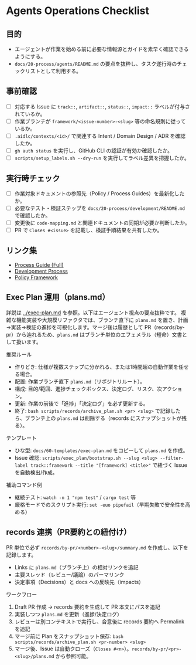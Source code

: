 # Agents Operations Checklist

## 目的
- エージェントが作業を始める前に必要な情報源とガイドを素早く確認できるようにする。
- `docs/20-process/agents/README.md` の要点を抜粋し、タスク遂行時のチェックリストとして利用する。

## 事前確認
- [ ] 対応する Issue に `track::`, `artifact::`, `status::`, `impact::` ラベルが付与されているか。
- [ ] 作業ブランチが `framework/<issue-number>-<slug>` 等の命名規則に従っているか。
- [ ] `.aidlc/contexts/<id>/` で関連する Intent / Domain Design / ADR を確認したか。
- [ ] `gh auth status` を実行し、GitHub CLI の認証が有効か確認したか。
- [ ] `scripts/setup_labels.sh --dry-run` を実行してラベル差異を把握したか。

## 実行時チェック
- [ ] 作業対象ドキュメントの参照先（Policy / Process Guides）を最新化したか。
- [ ] 必要なテスト・検証ステップを `docs/20-process/development/README.md` で確認したか。
- [ ] 変更後に `code-mapping.md` と関連ドキュメントの同期が必要か判断したか。
- [ ] PR で `Closes #<issue>` を記載し、検証手順結果を共有したか。

## リンク集
- [Process Guide (Full)](README.md)
- [Development Process](../development/README.md)
- [Policy Framework](../../10-governance/framework/README.md)

## Exec Plan 運用（plans.md）
詳説は [../exec-plan.md](../exec-plan.md) を参照。以下はエージェント視点の要点抜粋です。
複雑な機能実装や大規模リファクタでは、ブランチ直下に `plans.md` を置き、計画→実装→検証の進捗を可視化します。マージ後は履歴として PR（records/by-pr）から辿れるため、`plans.md` はブランチ単位のエフェメラル（短命）文書として扱います。

推奨ルール
- 作りどき: 仕様が複数ステップに分かれる、または1時間超の自動作業を任せる場合。
- 配置: 作業ブランチ直下 `plans.md`（リポジトリルート）。
- 構成: 目的/範囲、進捗チェックボックス、決定ログ、リスク、次アクション。
- 更新: 作業の前後で「進捗」「決定ログ」を必ず更新する。
- 終了: `bash scripts/records/archive_plan.sh <pr> <slug>` で記録したら、ブランチ上の `plans.md` は削除する（records にスナップショットが残る）。

テンプレート
- ひな型: `docs/60-templates/exec-plan.md` をコピーして `plans.md` を作成。
- Issue 確認: `scripts/exec_plan/bootstrap.sh --slug <slug> --filter-label track::framework --title "[framework] <title>"` で紐づく Issue を自動検出/作成。

補助コマンド例
- 継続テスト: `watch -n 1 "npm test"` / `cargo test` 等
- 厳格モードでのスクリプト実行: `set -euo pipefail`（早期失敗で安全性を高める）

## records 連携（PR要約との紐付け）
PR 単位で必ず `records/by-pr/<number>-<slug>/summary.md` を作成し、以下を記録します。
- Links に `plans.md`（ブランチ上）の相対リンクを追記
- 主要スレッド（レビュー/議論）のパーマリンク
- 決定事項（Decisions）と docs への反映先（impacts）

ワークフロー
1) Draft PR 作成 → records 要約を生成して PR 本文にパスを追記  
2) 実装しつつ `plans.md` を更新（進捗/決定ログ）  
3) レビューは別コンテキストで実行し、合意後に records 要約へ Permalink を追記  
4) マージ前に Plan をスナップショット保存: `bash scripts/records/archive_plan.sh <pr-number> <slug>`  
5) マージ後、Issue は自動クローズ（`Closes #<n>`）。`records/by-pr/<pr>-<slug>/plans.md` から参照可能。
